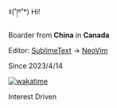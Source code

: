 ꉂ(˚ཫ˚*) Hi!

Boarder from **China** in **Canada**

Editor: [SublimeText](https://www.sublimetext.com/) -> [NeoVim](https://neovim.io/)

Since 2023/4/14

[![wakatime](https://wakatime.com/badge/user/a3cbe040-29fb-4968-8e8a-102a6c9c137a.svg)](https://wakatime.com/@a3cbe040-29fb-4968-8e8a-102a6c9c137a)

Interest Driven
